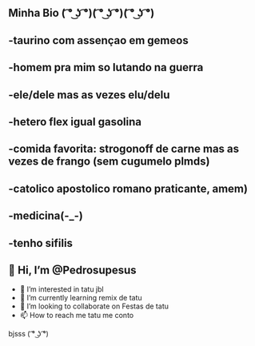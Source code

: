 ## Minha Bio ( ͡° ͜ʖ ͡°)( ͡° ͜ʖ ͡°)( ͡° ͜ʖ ͡°)
## -taurino com assençao em gemeos
## -homem pra mim so lutando na guerra
## -ele/dele mas as vezes elu/delu
## -hetero flex igual gasolina
## -comida favorita: strogonoff de carne mas as vezes de frango (sem cugumelo plmds)
## -catolico apostolico romano praticante, amem)
## -medicina(-_-)
## -tenho sifilis
## 👋 Hi, I’m @Pedrosupesus ###
- 👀 I’m interested in tatu jbl
- 🌱 I’m currently learning remix de tatu
- 💞️ I’m looking to collaborate on Festas de tatu
- 📫 How to reach me tatu me conto

<!---
Pedrosupesus/Pedrosupesus is a ✨ special ✨ repository because its `README.md` (this file) appears on your GitHub profile.
You can click the Preview link to take a look at your changes.
--->
bjsss ( ͡° ͜ʖ ͡°)
